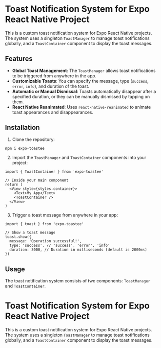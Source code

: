 # Toast Notification System for Expo React Native Project

This is a custom toast notification system for Expo React Native projects. The system uses a singleton `ToastManager` to manage toast notifications globally, and a `ToastContainer` component to display the toast messages.

## Features

- **Global Toast Management**: The `ToastManager` allows toast notifications to be triggered from anywhere in the app.
- **Customizable Toasts**: You can specify the message, type (`success`, `error`, `info`), and duration of the toast.
- **Automatic or Manual Dismissal**: Toasts automatically disappear after a specified duration, or they can be manually dismissed by tapping on them.
- **React Native Reanimated**: Uses `react-native-reanimated` to animate toast appearances and disappearances.

## Installation

1. Clone the repository:

```bash
npm i expo-toastee
```

2. Import the `ToastManager` and `ToastContainer` components into your project:

```tsx
import { ToastContainer } from 'expo-toastee'

// Inside your main component
return (
  <View style={styles.container}>
    <Text>My App</Text>
    <ToastContainer />
  </View>
)
```

3. Trigger a toast message from anywhere in your app:

```tsx
import { toast } from 'expo-toastee'

// Show a toast message
toast.show({
  message: 'Operation successful!',
  type: 'success', // 'success', 'error', 'info'
  duration: 3000, // Duration in milliseconds (default is 2000ms)
})
```

## Usage

The toast notification system consists of two components: `ToastManager` and `ToastContainer`.

# Toast Notification System for Expo React Native Project

This is a custom toast notification system for Expo React Native projects. The system uses a singleton `ToastManager` to manage toast notifications globally, and a `ToastContainer` component to display the toast messages.
